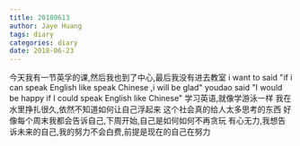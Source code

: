 ```yaml
---
title: 20180613
author: Jaye Huang
tags: diary
categories: diary
date: 2018-06-23
---
```


今天我有一节英孚的课,然后我也到了中心,最后我没有进去教室
i want to said "if i can speak English like speak Chinese ,i will be glad"
youdao said "I would be happy if I could speak English like Chinese"
学习英语,就像学游泳一样
我在水里挣扎很久,依然不知道如何让自己浮起来
这个社会真的给人太多思考的东西
好像每个周末我都会告诉自己,下周开始,自己是如何如何不再贪玩
有心无力,我想告诉未来的自己,我的努力不会白费,前提是现在的自己在努力
